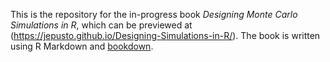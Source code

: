 This is the repository for the in-progress book _Designing Monte Carlo Simulations in R_, which can be previewed at (https://jepusto.github.io/Designing-Simulations-in-R/). The book is written using R Markdown and [bookdown](https://bookdown.org/).
